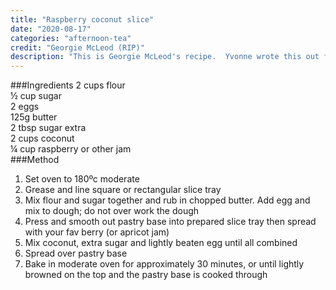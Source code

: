```yaml
---
title: "Raspberry coconut slice"
date: "2020-08-17"
categories: "afternoon-tea"
credit: "Georgie McLeod (RIP)"
description: "This is Georgie McLeod's recipe.  Yvonne wrote this out for me; I have never made it but she made it all the time. Another fav. I'm not sure if the cups are old school tea cups or actually metric baking measuring cups.  Good luck! At some point I'll give it a burl and update"
---
```


###Ingredients
2 cups flour  
½ cup sugar  
2 eggs  
125g butter  
2 tbsp sugar extra  
2 cups coconut  
¼ cup raspberry or other jam  
###Method

1. Set oven to 180ºc moderate
2. Grease and line square or rectangular slice tray
3. Mix flour and sugar together and rub in chopped butter. Add egg and mix to dough; do not over work the dough
4. Press and smooth out pastry base into prepared slice tray then spread with your fav berry (or apricot jam)
5. Mix coconut, extra sugar and lightly beaten egg until all combined
6. Spread over pastry base
7. Bake in moderate oven for approximately 30 minutes, or until lightly browned on the top and the pastry base is cooked through
